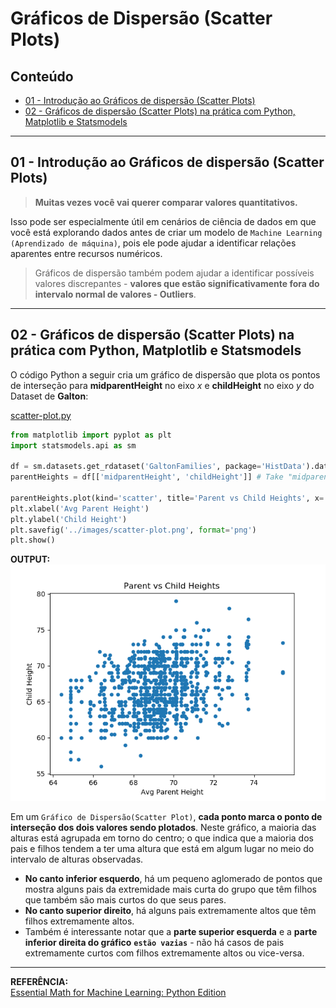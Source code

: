 # Gráficos de Dispersão (Scatter Plots)

## Conteúdo

 - [01 - Introdução ao Gráficos de dispersão (Scatter Plots)](#01)
 - [02 - Gráficos de dispersão (Scatter Plots) na prática com Python, Matplotlib e Statsmodels](#02)

---

<div id="01"></div>

## 01 - Introdução ao Gráficos de dispersão (Scatter Plots)

> **Muitas vezes você vai querer comparar valores quantitativos.**

Isso pode ser especialmente útil em cenários de ciência de dados em que você está explorando dados antes de criar um modelo de `Machine Learning (Aprendizado de máquina)`, pois ele pode ajudar a identificar relações aparentes entre recursos numéricos.

> Gráficos de dispersão também podem ajudar a identificar possíveis valores discrepantes - **valores que estão significativamente fora do intervalo normal de valores - Outliers**.

---

<div id="02"></div>

## 02 - Gráficos de dispersão (Scatter Plots) na prática com Python, Matplotlib e Statsmodels

O código Python a seguir cria um gráfico de dispersão que plota os pontos de interseção para __midparentHeight__ no eixo *x* e __childHeight__ no eixo *y* do Dataset de **Galton**:

[scatter-plot.py](src/scatter-plot.py)
```python
from matplotlib import pyplot as plt
import statsmodels.api as sm

df = sm.datasets.get_rdataset('GaltonFamilies', package='HistData').data
parentHeights = df[['midparentHeight', 'childHeight']] # Take "midparentHeight" and "childHeight" data.

parentHeights.plot(kind='scatter', title='Parent vs Child Heights', x='midparentHeight', y='childHeight')
plt.xlabel('Avg Parent Height')
plt.ylabel('Child Height')
plt.savefig('../images/scatter-plot.png', format='png')
plt.show()
```

**OUTPUT:**  
![image](images/scatter-plot.png)

Em um `Gráfico de Dispersão(Scatter Plot)`, __cada ponto marca o ponto de interseção dos dois valores sendo plotados__. Neste gráfico, a maioria das alturas está agrupada em torno do centro; o que indica que a maioria dos pais e filhos tendem a ter uma altura que está em algum lugar no meio do intervalo de alturas observadas.

 - __No canto inferior esquerdo__, há um pequeno aglomerado de pontos que mostra alguns pais da extremidade mais curta do grupo que têm filhos que também são mais curtos do que seus pares.  
 - __No canto superior direito__, há alguns pais extremamente altos que têm filhos extremamente altos.  
 - Também é interessante notar que a __parte superior esquerda__ e a __parte inferior direita do gráfico__ __`estão vazias`__ - não há casos de pais extremamente curtos com filhos extremamente altos ou vice-versa.

---

**REFERÊNCIA:**  
[Essential Math for Machine Learning: Python Edition](https://learning.edx.org/course/course-v1:Microsoft+DAT256x+2T2018/home)  
